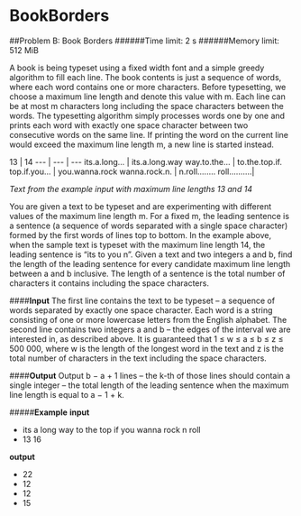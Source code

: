 # BookBorders
##Problem B: Book Borders 
######Time limit: 2 s 
######Memory limit: 512 MiB

A book is being typeset using a fixed width font and a simple greedy algorithm to fill each line. The book contents is just a sequence of words, where each word contains one or more characters. Before typesetting, we choose a maximum line length and denote this value with m. Each line can be at most m characters long including the space characters between the words. The typesetting algorithm simply processes words one by one and prints each word with exactly one space character between two consecutive words on the same line. If printing the word on the current line would exceed the maximum line length m, a new line is started instead.

13 | 14 
--- | --- | ---
its.a.long... | its.a.long.way
way.to.the... | to.the.top.if.
top.if.you... | you.wanna.rock
wanna.rock.n. | n.roll........
roll..........|

*Text from the example input with maximum line lengths 13 and 14*

You are given a text to be typeset and are experimenting with different values of the maximum line length m. For a fixed m, the leading sentence is a sentence (a sequence of words separated with a single space character) formed by the first words of lines top to bottom. In the example above, when the sample text is typeset with the maximum line length 14, the leading sentence is “its to you n”. Given a text and two integers a and b, find the length of the leading sentence for every candidate maximum line length between a and b inclusive. The length of a sentence is the total number of characters it contains including the space characters.

####**Input**
The first line contains the text to be typeset – a sequence of words separated by exactly one space character. Each word is a string consisting of one or more lowercase letters from the English alphabet. The second line contains two integers a and b – the edges of the interval we are interested in, as described above. It is guaranteed that 1 ≤ w ≤ a ≤ b ≤ z ≤ 500 000, where w is the length of the longest word in the text and z is the total number of characters in the text including the space characters.

####**Output**
Output b − a + 1 lines – the k-th of those lines should contain a single integer – the total length of the leading sentence when the maximum line length is equal to a − 1 + k.

#####**Example** 
**input**
* its a long way to the top if you wanna rock n roll
* 13 16 

**output**
* 22 
* 12 
* 12 
* 15

